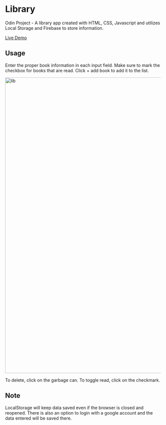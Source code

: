 # Library
Odin Project - A library app created with HTML, CSS, Javascript and utilizes Local Storage and Firebase to store information.

<a href="https://library-d876a.web.app/"> Live Demo </a>

## Usage
Enter the proper book information in each input field. Make sure to mark the checkbox for books that are read. Click + add book to add it to the list. 

<img width="955" alt="lib" src="https://github.com/meifhuang/Library/assets/100555326/47ce4eb3-9b51-42fd-be27-da21a1506eb1">

To delete, click on the garbage can. 
To toggle read, click on the checkmark. 



## Note
LocalStorage will keep data saved even if the browser is closed and reopened. There is also an option to login with a google account and the data entered will be saved there. 
